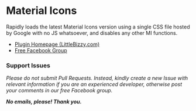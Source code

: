 # Material Icons

Rapidly loads the latest Material Icons version using a single CSS file hosted by Google with no JS whatsoever, and disables any other MI functions.

* [Plugin Homepage (LittleBizzy.com)](https://www.littlebizzy.com/plugins/material-icons)
* [Free Facebook Group](https://www.facebook.com/groups/littlebizzy/)

### Support Issues

*Please do not submit Pull Requests. Instead, kindly create a new Issue with relevant information if you are an experienced developer, otherwise post your comments in our free Facebook group.*

***No emails, please! Thank you.***

